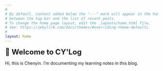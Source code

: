 ```yaml
---
#
# By default, content added below the "---" mark will appear in the home page
# between the top bar and the list of recent posts.
# To change the home page layout, edit the _layouts/home.html file.
# See: https://jekyllrb.com/docs/themes/#overriding-theme-defaults
#
layout: home
---
```

**<font size=5>:wave: Welcome to CY'Log</font>**

Hi, this is Chenyin. I’m documenting my learning notes in this blog.